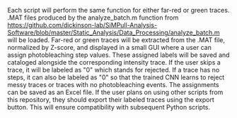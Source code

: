 Each script will perform the same function for either far-red or
green traces. .MAT files produced by the analyze_batch.m function from
https://github.com/dickinson-lab/SiMPull-Analysis-Software/blob/master/Static_Analysis/Data_Processing/analyze_batch.m
will be loaded. Far-red or green traces will be extracted from
the .MAT file, normalized by Z-score, and displayed in a small GUI where 
a user can assign photobleaching step values. These assigned labels will be saved 
and cataloged alongside the corresponding intensity trace. If the user skips a trace, 
it will be labeled as "0" which stands for rejected. If a trace has no steps, it can
also be labeled as "0" so that the trained CNN learns to reject messy
traces or traces with no photobleaching events. The assignments can be
saved as an Excel file. If the user plans on using other scripts from this
repository, they should export their labeled traces using the export button.
This will ensure compatibility with subsequent Python scripts.
